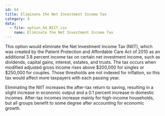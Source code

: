 ```yaml
---
id: 64
title: Eliminate the Net Investment Income Tax
category: 4
data:
  - file: option_64_NIIT.csv
    name: Eliminate the Net Investment Income Tax
---
```


This option would eliminate the Net Investment Income Tax (NIIT), which was created by the Patient Protection and Affordable Care Act of 2010 as an additional 3.8 percent income tax on certain net investment income, such as dividends, capital gains, interest, estates, and trusts. The tax occurs when modified adjusted gross income rises above $200,000 for singles or $250,000 for couples. Those thresholds are not indexed for inflation, so this tax would affect more taxpayers with each passing year.

Eliminating the NIIT increases the after-tax return to saving, resulting in a slight increase in economic output and a 0.1 percent increase in domestic incomes. After-tax incomes increase mainly for high-income households, but all groups benefit to some degree after accounting for economic growth.
